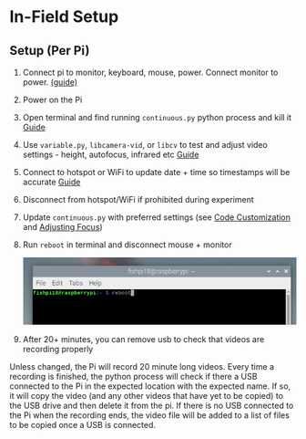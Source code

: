 # In-Field Setup
## Setup (Per Pi)
1.	Connect pi to monitor, keyboard, mouse, power. Connect monitor to power. [(guide)](https://projects.raspberrypi.org/en/projects/raspberry-pi-setting-up/6)
2.	Power on the Pi 
3.	Open terminal and find running `continuous.py` python process and kill it [Guide](https://github.com/alannatodd/davis_epi_raspi/blob/main/guides/find_and_kill_process.md)
4.	Use `variable.py`, `libcamera-vid`, or `libcv` to test and adjust video settings - height, autofocus, infrared etc [Guide](https://github.com/alannatodd/davis_epi_raspi/blob/main/guides/adjust_focus.md)
5.	Connect to hotspot or WiFi to update date + time so timestamps will be accurate [Guide](https://github.com/alannatodd/davis_epi_raspi/blob/main/guides/syncing_time.md)
6.	Disconnect from hotspot/WiFi if prohibited during experiment
7.	Update `continuous.py` with preferred settings (see [Code Customization]() and [Adjusting Focus]())
8.	Run `reboot` in terminal and disconnect mouse + monitor

    <img src=screenshots/reboot.png>

9.	After 20+ minutes, you can remove usb to check that videos are recording properly

Unless changed, the Pi will record 20 minute long videos. Every time a recording is finished, the python process will check if there a USB connected to the Pi in the expected location with the expected name. If so, it will copy the video (and any other videos that have yet to be copied) to the USB drive and then delete it from the pi. If there is no USB connected to the Pi when the recording ends, the video file will be added to a list of files to be copied once a USB is connected. 
